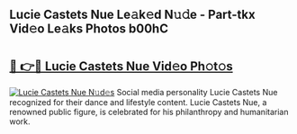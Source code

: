 ## Lucie Castets Nue Le𝚊k𝚎d N𝚞𝚍e - Part-tkx Vid𝚎o Le𝚊ks Photos b00hC

# <h2><a href="http://fb9r7u.evod.top/?m=Lucie+Castets+Nue">🔗 👉🔴 Lucie Castets Nue Vid𝚎o Ph𝚘t𝚘s</a></h2>

[![Lucie Castets Nue N𝚞d𝚎s](https://i.imgur.com/8V9OHl7.gif)](http://fb9r7u.evod.top/?m=Lucie+Castets+Nue)
Social media personality Lucie Castets Nue recognized for their dance and lifestyle content. Lucie Castets Nue, a renowned public figure, is celebrated for his philanthropy and humanitarian work. 
